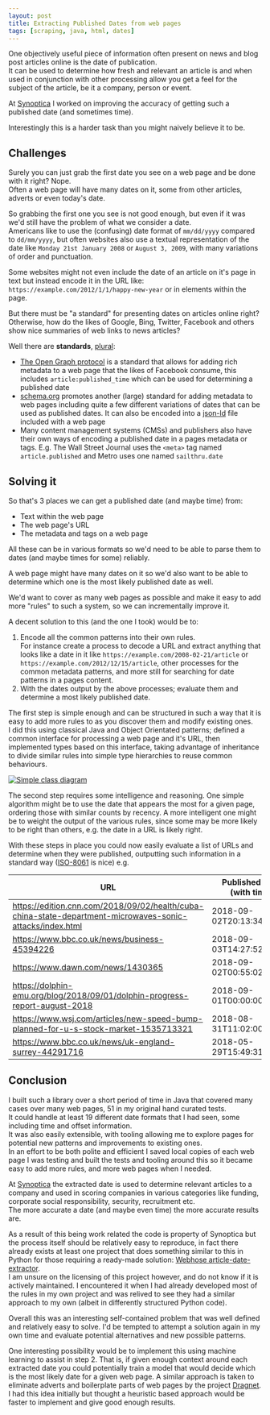 ```yaml
---
layout: post
title: Extracting Published Dates from web pages
tags: [scraping, java, html, dates]
---
```


One objectively useful piece of information often present on news and blog post
articles online is the date of publication.  
It can be used to determine how fresh and relevant an article is and when used
in conjunction with other processing allow you get a feel for the subject of 
the article, be it a company, person or event.

At [Synoptica](https://www.synoptica.com/) I worked on improving the accuracy 
of getting such a published date (and sometimes time). 

Interestingly this is a harder task than you might naively believe it to be.

## Challenges

Surely you can just grab the first date you see on a web page and be done 
with it right? Nope.  
Often a web page will have many dates on it, some from other articles, 
adverts or even today's date. 

So grabbing the first one you see is not good enough, but even if it was we'd 
still have the problem of what we consider a date.  
Americans like to use the (confusing) date format of `mm/dd/yyyy` compared to 
`dd/mm/yyyy`, but often websites also use a textual representation of the date 
like `Monday 21st January 2008` or `August 3, 2009`, with many variations of 
order and punctuation.

Some websites might not even include the date of an article on it's page in 
text but instead encode it in the URL like: 
`https://example.com/2012/1/1/happy-new-year` or in elements within the page.

But there must be "a standard" for presenting dates on articles online right?
Otherwise, how do the likes of Google, Bing, Twitter, Facebook and others show
nice summaries of web links to news articles?

Well there are **standards**, [plural](https://xkcd.com/927/):

* [The Open Graph protocol](http://ogp.me/) is a standard that allows for 
  adding rich metadata to a web page that the likes of Facebook consume, this 
  includes `article:published_time` which can be used for determining a 
  published date
* [schema.org](https://schema.org/) promotes another (large) standard for 
  adding metadata to web pages including quite a few different variations of 
  dates that can be used as published dates. It can also be encoded into a
  [json-ld](https://json-ld.org/) file included with a web page
* Many content management systems (CMSs) and publishers also have their own 
  ways of encoding a published date in a pages metadata or tags. 
  E.g. The Wall Street Journal uses the `<meta>` tag named `article.published` 
  and Metro uses one named `sailthru.date`

## Solving it

So that's 3 places we can get a published date (and maybe time) from:

* Text within the web page
* The web page's URL
* The metadata and tags on a web page

All these can be in various formats so we'd need to be able to parse them to 
dates (and maybe times for some) reliably.

A web page might have many dates on it so we'd also want to be able to 
determine which one is the most likely published date as well.

We'd want to cover as many web pages as possible and make it easy to add more 
"rules" to such a system, so we can incrementally improve it.

A decent solution to this (and the one I took) would be to:

1. Encode all the common patterns into their own rules.  
   For instance create a process to decode a URL and extract anything that 
   looks like a date in it like `https://example.com/2008-02-21/article` or 
   `https://example.com/2012/12/15/article`, other processes for the common 
   metadata patterns, and more still for searching for date patterns in a pages 
   content.
2. With the dates output by the above processes; evaluate them and determine a 
   most likely published date.

The first step is simple enough and can be structured in such a way that it is 
easy to add more rules to as you discover them and modify existing ones.  
I did this using classical Java and Object Orientated patterns; defined a 
common interface for processing a web page and it's URL, then implemented types
based on this interface, taking advantage of inheritance to divide similar 
rules into simple type hierarchies to reuse common behaviours.

<a href='{{ "assets/dates/simple-class-diagram.svg" | absolute_url }}' target='_blank'>
<img title='Simple class diagram' alt='Simple class diagram' src='{{ "assets/dates/simple-class-diagram.svg" | absolute_url }}' class='blog-image'>
</a>

The second step requires some intelligence and reasoning. One simple algorithm 
might be to use the date that appears the most for a given page, ordering those
with similar counts by recency. A more intelligent one might be to weight the 
output of the various rules, since some may be more likely to be right than 
others, e.g. the date in a URL is likely right.

With these steps in place you could now easily evaluate a list of URLs and 
determine when they were published, outputting such information in a standard 
way ([ISO-8061](https://en.wikipedia.org/wiki/ISO_8601) is nice) e.g.

| URL | Published Date (with time) |
| --- | -------------------------- |
| https://edition.cnn.com/2018/09/02/health/cuba-china-state-department-microwaves-sonic-attacks/index.html | 2018-09-02T20:13:34Z |
| https://www.bbc.co.uk/news/business-45394226 | 2018-09-03T14:27:52+01:00 |
| https://www.dawn.com/news/1430365 | 2018-09-02T00:55:02Z |
| https://dolphin-emu.org/blog/2018/09/01/dolphin-progress-report-august-2018 | 2018-09-01T00:00:00Z |
| https://www.wsj.com/articles/new-speed-bump-planned-for-u-s-stock-market-1535713321 | 2018-08-31T11:02:00Z |
| https://www.bbc.co.uk/news/uk-england-surrey-44291716 | 2018-05-29T15:49:31+01:00 |

## Conclusion

I built such a library over a short period of time in Java that covered many 
cases over many web pages, 51 in my original hand curated tests.  
It could handle at least 19 different date formats that I had seen, some 
including time and offset information.  
It was also easily extensible, with tooling allowing me to explore pages for 
potential new patterns and improvements to existing ones.  
In an effort to be both polite and efficient I saved local copies of each web 
page I was testing and built the tests and tooling around this so it became
easy to add more rules, and more web pages when I needed.

At [Synoptica](https://www.synoptica.com/) the extracted date is used to 
determine relevant articles to a company and used in scoring companies in 
various categories like funding, corporate social responsibility, security, 
recruitment etc.  
The more accurate a date (and maybe even time) the more accurate results are.

As a result of this being work related the code is property of Synoptica but 
the process itself should be relatively easy to reproduce, in fact there 
already exists at least one project that does something similar to this in 
Python for those requiring a ready-made solution:
[Webhose article-date-extractor](https://github.com/Webhose/article-date-extractor).  
I am unsure on the licensing of this project however, and do not know if it is 
actively maintained. I encountered it when I had already developed most of the 
rules in my own project and was relived to see they had a similar approach to 
my own (albeit in differently structured Python code).

Overall this was an interesting self-contained problem that was well defined 
and relatively easy to solve. I'd be tempted to attempt a solution again in my 
own time and evaluate potential alternatives and new possible patterns.

One interesting possibility would be to implement this using machine learning 
to assist in step 2. That is, if given enough context around each extracted 
date you could potentially train a model that would decide which is the most 
likely date for a given web page. A similar approach is taken to eliminate
adverts and boilerplate parts of web pages by the project 
[Dragnet](https://github.com/dragnet-org/dragnet). I had this idea initially 
but thought a heuristic based approach would be faster to implement and give 
good enough results.


